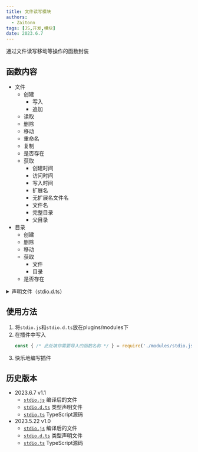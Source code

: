 ```yaml
---
title: 文件读写模块
authors: 
  - Zaitonn
tags: [JS,开发,模块]
date: 2023.6.7
---
```


通过文件读写移动等操作的函数封装

<!--truncate-->

## 函数内容

- 文件
  - 创建
    - 写入
    - 追加
  - 读取
  - 删除
  - 移动
  - 重命名
  - 复制
  - 是否存在
  - 获取
    - 创建时间
    - 访问时间
    - 写入时间
    - 扩展名
    - 无扩展名文件名
    - 文件名
    - 完整目录
    - 父目录
- 目录
  - 创建
  - 删除
  - 移动
  - 获取
    - 文件
    - 目录
  - 是否存在

<details>
  <summary>声明文件（stdio.d.ts）</summary>

```ts
/**
 * 确定指定的文件是否存在
 * @param path 文件名
 * @returns 如果调用方具有要求的权限并且`path`包含现有文件的名称，则为`true`；否则为`false`。如果`path`为`null`（一个无效路径或零长度字符串）,则此方法也将返回`false`。如果调用方不具有读取指定文件所需的足够权限，则不引发异常并且该方法返回 false，这与 path 是否存在无关
 */
export declare function existFile(path: string): boolean;
/**
 * 将指定的字符串追加到文件中，如果文件还不存在则创建该文件
 * @param path 要将指定的字符串追加到的文件
 * @param content 要追加到文件中的字符串
 * @param encoding 要使用的字符编码
 */
export declare function appendTextToFile(path: string, content: string, encoding?: any): void;
/**
 * 向一个文件中追加行，然后关闭该文件
 * @param path 要向其中追加行的文件。 如果文件尚不存在，则创建该文件
 * @param content 要追加到文件中的行
 * @param encoding 要使用的字符编码
 */
export declare function appendLinesToFile(path: string, content: string[], encoding?: any): void;
/**
 * 将现有文件复制到新文件。 允许覆盖同名的文件
 * @param sourceFileName 要复制的文件
 * @param destFileName 目标文件的名称。 不能是目录
 * @param overwrite 如果可以覆盖目标文件，则为`true`；否则为`false`
 */
export declare function copyFile(sourceFileName: string, destFileName: string, overwrite?: boolean): void;
/**
 * 删除指定的文件
 * @param path 要删除的文件的名称。 不支持通配符
 */
export declare function deleteFile(path: string): void;
/**
 * 返回指定文件或目录的创建日期和时间
 * @param path 要获取其创建日期和时间信息的文件或目录
 * @returns 一个 DateTime 结构，它被设置为指定文件或目录的创建日期和时间。 该值用本地时间表示
 */
export declare function getFileCreationTime(path: string): Date;
/**
 * 返回指定文件或目录的上次访问日期和时间
 * @param path 要获取其访问日期和时间信息的文件或目录
 * @returns 一个`DateTime`结构，它被设置为上次访问指定文件或目录的日期和时间。 该值用本地时间表示
 */
export declare function getFileLastAccessTime(path: string): Date;
/**
 * 返回上次写入指定文件或目录的日期和时间
 * @param path 要获取其写入日期和时间信息的文件或目录
 * @returns 一个`DateTime`结构，它被设置为上次写入指定文件或目录的日期和时间。 该值用本地时间表示
 */
export declare function getFileLastWriteTime(path: string): Date;
/**
 * 将指定文件移动到新位置，提供指定新文件名和覆盖目标文件（如果它已存在）的选
 * @param sourceFileName 要移动的文件的名称。 可以包括相对或绝对路径
 * @param destFileName 文件的新路径和名称
 * @param overwrite 如果要覆盖目标文件（如果它已存在），则为`true`；否则为`false`
 */
export declare function moveFile(sourceFileName: string, destFileName: string, overwrite?: boolean): void;
/**
 * 重命名指定文件
 * @param sourceFileName 要重命名的文件的名称。 可以包括相对或绝对路径
 * @param destFileName 文件的新路径和名称
 */
export declare function renameFile(sourceFileName: string, destFileName: string): void;
/**
 * 打开一个文本文件，读取文件的所有行，然后关闭该文件
 * @param path 要打开以进行读取的文件
 * @param encoding 要使用的字符编码
 * @returns 包含文件所有行的字符串数组
 */
export declare function readAllLinesFromFile(path: string, encoding?: any): string[];
/**
 * 打开一个文件，使用指定的编码读取文件中的所有文本，然后关闭此文件
 * @param path 要打开以进行读取的文件
 * @param encoding 要使用的字符编码
 * @returns 包含文件中所有文本的字符串
 */
export declare function readAllTextFromFile(path: string, encoding?: any): string[];
/**
 * 创建一个新文件，使用指定编码在其中写入指定的字符串数组，然后关闭该文件。
 * @param path 要写入的文件
 * @param content 要写入文件的字符串数组
 * @param encoding 要使用的字符编码
 */
export declare function writeLinesToFile(path: string, content: string[], encoding?: any): void;
/**
 * 创建一个新文件，向其中写入指定的字符串，然后关闭文件。 如果目标文件已存在，则覆盖该文件
 * @param path 要写入的文件
 * @param contents 要写入文件的字符串
 * @param encoding 要使用的字符编码
 */
export declare function writeAllTextToFile(path: string, contents?: string, encoding?: any): void;
/**
 * 是否存在文件夹
 * @param {string} path 文件夹名
 * @returns {boolean}
 */
export declare function existDirectory(path: string): boolean;
/**
 * 在指定路径中创建所有目录和子目录，除非它们已经存在
 * @param path 要创建的目录
 */
export declare function createDirectory(path: string): void;
/**
 * 删除指定的目录，并删除该目录中的所有子目录和文件（如果表示）
 * @param path 要删除的目录的名称
 */
export declare function deleteDirectory(path: string): void;
/**
 * 将文件或目录及其内容移到新位置
 * @param sourceDirName 要移动的文件或目录的路径
 * @param destDirName 其内容的新位置`sourceDirName`的路径。如果`sourceDirName`是文件，那么`destDirName`也必须是文件名
 */
export declare function moveDirectory(sourceDirName: string, destDirName: string): void;
/**
 * 返回指定目录中文件的名称（包括其路径）
 * @param path 要搜索的目录的相对或绝对路径。 此字符串不区分大小写
 * @param searchPattern 要与`path`中的文件名匹配的搜索字符串。此参数可以包含有效文本路径和通配符[`*`(*该位置中的零个或多个字符*)和`?`(*该位置恰好是一个字符*)]的组合，但不支持正则表达式
 * @param searchOption 用于指定搜索操作是应包含所有子目录还是仅包含当前目录的枚举值之一
 * @returns 指定目录中与指定的搜索模式和选项匹配的文件的完整名称（包含路径）的数组；如果未找到任何文件，则为空数组
 */
export declare function getFiles(path: string, searchPattern?: string, searchOption?: any): string[];
/**
 * 返回满足指定条件的子目录的名称
 * @param path 要搜索的目录的相对或绝对路径。 此字符串不区分大小写
 * @param searchPattern 要与`path`中的文件名匹配的搜索字符串。此参数可以包含有效文本路径和通配符[`*`(*该位置中的零个或多个字符*)和`?`(*该位置恰好是一个字符*)]的组合，但不支持正则表达式
 * @param searchOption 用于指定搜索操作是应包含所有子目录还是仅包含当前目录的枚举值之一
 * @returns 指定目录中与指定的搜索模式和选项匹配的文件的完整名称（包含路径）的数组；如果未找到任何文件，则为空数组
 */
export declare function getDirectories(path: string, searchPattern?: string, searchOption?: any): string[];
/**
 * 确定指定的文件或目录是否存在
 * @param path 要检查的路径
 * @returns 如果调用方具有所需的权限，并且`path`包含现有文件或目录的名称，则为`true`；否则为`false`。如果`path`为`null`（一个无效路径或零长度字符串）,则此方法也将返回`false`。如果调用方没有足够的权限读取指定的路径，则不会引发异常，并且该方法将返回`false`，而不管是否存在`path`
 * @summary 与此方法`existFile`不同：现有非常规文件（如管道），此方法返回`true`。如果路径面向现有链接，但链接的目标不存在，则返回`true`。
 */
export declare function existFileOrDirectory(path: string): boolean;
/**
 * 返回指定路径的目录信息
 * @param path 文件或目录的路径
 * @returns `path`的目录信息；如果`path`表示根目录或为`null`，则为`null`。如果`path`不包含目录信息，则返回`''`
 */
export declare function getDirectoryName(path: string): string | null;
/**
 * 返回指定路径字符串的文件名和扩展名
 * @param path 从中获取文件名和扩展名的路径字符串
 * @returns `path`中最后的目录分隔符后的字符。如果`path`的最后一个字符是目录或卷分隔符，则此方法返回`''`。如果`path`为`null`，则此方法返回`null`
 */
export declare function getFileName(path: string): string | null;
/**
 * 返回指定路径字符串的扩展名（包括句点“.”）
 * @param path 从中获取扩展名的路径字符串
 * @returns 指定路径的扩展名（包含句点“.”）、或`null`、或`''`
 */
export declare function getExtension(path: string): string | null;
/**
 * 返回不具有扩展名的指定路径字符串的文件名
 * @param path 文件的路径
 * @returns 不包括最后一个句点(.)及其后面的所有字符
 */
export declare function getFileNameWithoutExtension(path: string): string | null;
/**
 * 返回指定路径字符串的绝对路径
 * @param path 要获取其绝对路径信息的文件或目录
 * @param basePath 完全限定路径的开头
 * @returns `path`的完全限定的位置，例如“C:\MyFile.txt”
 */
export declare function getFullPath(path: string, basePath?: string): string;

```

</details>

## 使用方法

1. 将`stdio.js`和`stdio.d.ts`放在plugins/modules下
2. 在插件中写入
   ```js
   const { /* 此处填你需要导入的函数名称 */ } = require('./modules/stdio.js');
   ```
3. 快乐地编写插件

## 历史版本

- 2023.6.7 v1.1
  - [`stdio.js`](https://download.serein.cc/https://raw.githubusercontent.com/Zaitonn/Serein-Docs/84c8408b7dd584d4fd5d9ebc1d5d284cd64a2d7b/JS/Modules/stdio/stdio.js?d) 编译后的文件
  - [`stdio.d.ts`](https://download.serein.cc/https://raw.githubusercontent.com/Zaitonn/Serein-Docs/84c8408b7dd584d4fd5d9ebc1d5d284cd64a2d7b/JS/Modules/stdio/stdio.d.ts?d) 类型声明文件
  - [`stdio.ts`](https://download.serein.cc/https://raw.githubusercontent.com/Zaitonn/Serein-Docs/84c8408b7dd584d4fd5d9ebc1d5d284cd64a2d7b/JS/Modules/stdio/stdio.ts?d) TypeScript源码
- 2023.5.22 v1.0
  - [`stdio.js`](https://download.serein.cc/https://raw.githubusercontent.com/Zaitonn/Serein-Docs/df039a122e6f82db370a87fe05c1245f8c635c77/JS/Modules/stdio/stdio.js?d) 编译后的文件
  - [`stdio.d.ts`](https://download.serein.cc/https://raw.githubusercontent.com/Zaitonn/Serein-Docs/df039a122e6f82db370a87fe05c1245f8c635c77/JS/Modules/stdio/stdio.d.ts?d) 类型声明文件
  - [`stdio.ts`](https://download.serein.cc/https://raw.githubusercontent.com/Zaitonn/Serein-Docs/df039a122e6f82db370a87fe05c1245f8c635c77/JS/Modules/stdio/stdio.ts?d) TypeScript源码
